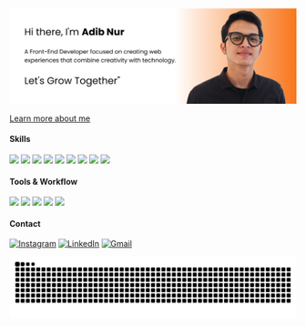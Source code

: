 ![Adib Nur](img/githubBanner.png)

[<u>Learn more about me</u>](https://adibnur.vercel.app)



#### Skills
<img src="https://img.shields.io/badge/HTML5-E34F26?style=for-the-badge&logo=html5&logoColor=white" />
<img src="https://img.shields.io/badge/CSS3-1572B6?style=for-the-badge&logo=css3&logoColor=white" />
<img src="https://img.shields.io/badge/JavaScript-323330?style=for-the-badge&logo=javascript&logoColor=F7DF1E" />
<img src="https://img.shields.io/badge/React-20232A?style=for-the-badge&logo=react&logoColor=61DAFB" />
<img src="https://img.shields.io/badge/Tailwind_CSS-38B2AC?style=for-the-badge&logo=tailwind-css&logoColor=white" />
<img src="https://img.shields.io/badge/Bootstrap-563D7C?style=for-the-badge&logo=bootstrap&logoColor=white" />
<img src="https://img.shields.io/badge/MySQL-005C84?style=for-the-badge&logo=mysql&logoColor=white" />
<img src="https://img.shields.io/badge/PostgreSQL-316192?style=for-the-badge&logo=postgresql&logoColor=white" />
<img src="https://img.shields.io/badge/Supabase-181818?style=for-the-badge&logo=supabase&logoColor=white" />



#### Tools & Workflow
<img src="https://img.shields.io/badge/Visual_Studio_Code-0078D4?style=for-the-badge&logo=visual%20studio%20code&logoColor=white" />
<img src="https://img.shields.io/badge/GitHub-100000?style=for-the-badge&logo=github&logoColor=white" />
<img src="https://img.shields.io/badge/GitLab-330F63?style=for-the-badge&logo=gitlab&logoColor=white" />
<img src="https://img.shields.io/badge/Trello-0052CC?style=for-the-badge&logo=trello&logoColor=white" />
<img src="https://img.shields.io/badge/Figma-F24E1E?style=for-the-badge&logo=figma&logoColor=white" />



#### Contact

<!-- Instagram -->
[![Instagram](https://skillicons.dev/icons?i=instagram)](https://instagram.com/adib.nurr) [![LinkedIn](https://skillicons.dev/icons?i=linkedin)](https://www.linkedin.com/in/adib-nur-lubis/) [![Gmail](https://skillicons.dev/icons?i=gmail)](mailto:adibnur.job@gmail.com)


<img src="https://raw.githubusercontent.com/adibnur27/adibnur27/output/snake.svg" alt="Snake animation" />

###

<!-- [![Anurag's GitHub stats-Dark](https://github-readme-stats.vercel.app/api?username=adibnur27&show_icons=true&theme=dark#gh-dark-mode-only)](https://github.com/anuraghazra/github-readme-stats#gh-dark-mode-only) -->


